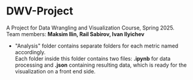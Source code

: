 # DWV-Project
A Project for Data Wrangling and Visualization Course, Spring 2025. \
Team members: **Maksim Ilin, Rail Sabirov, Ivan Ilyichev**
- "Analysis" folder contains separate folders for each metric named accordingly. \
 Each folder inside this folder contains two files: **.ipynb** for data processing and **.json** containing resulting data, which is ready for the visualization on a front end side.
